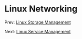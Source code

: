 # Linux Networking

Prev: [Linux Storage Management](./4_linux_storage_management.md)  



 
Next: [Linux Service Management](./6_linux_service_management.md)  
